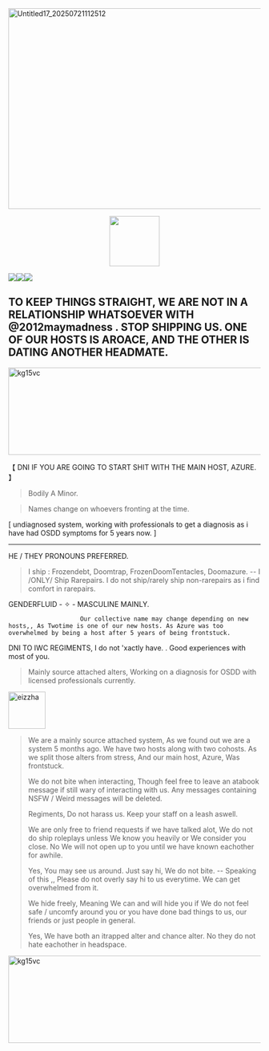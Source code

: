 <img width="1490" height="400" alt="Untitled17_20250721112512" src="https://github.com/user-attachments/assets/3c3291f4-bd8b-4f58-903b-948b5b37c952" />

  <p align="center">
 <img width="100" height="100" src="[download (1)](https://github.com/user-attachments/assets/050d4073-066f-4b85-81d1-ac2191e82f1e)">

![](https://komarev.com/ghpvc/?username=ELLERN4TE&color=000000&label=BANS&style=for-the-badge)![](https://komarev.com/ghpvc/?username=fr0zendebt&color=000000&label=KILLS&style=for-the-badge)![](https://komarev.com/ghpvc/?username=fr0zendebt&color=000000&label=GOONS&style=for-the-badge)

TO KEEP THINGS STRAIGHT, WE ARE NOT IN A RELATIONSHIP WHATSOEVER WITH @2012maymadness . STOP SHIPPING US. ONE OF OUR HOSTS IS 
AROACE, AND THE OTHER IS DATING ANOTHER HEADMATE.
--------------------------------------------------------------------------------------------------------------------------------

<img width="1281" height="174" alt="kg15vc" src="https://github.com/user-attachments/assets/aa2b1fe3-daac-4878-971e-048c44f90bfd" />

【 DNI IF YOU ARE GOING TO START SHIT WITH THE MAIN HOST, AZURE. 】

> Bodily A Minor.

> Names change on whoevers fronting at the time.

[ undiagnosed system, working with professionals to get a diagnosis as i have had OSDD symptoms for 5 years now. ]

----------------------------------------

  HE / THEY PRONOUNS PREFERRED.

> I ship : Frozendebt, Doomtrap, FrozenDoomTentacles, Doomazure. -- I /ONLY/ Ship Rarepairs. I do not ship/rarely ship non-rarepairs as i find comfort in rarepairs.

GENDERFLUID - ✧  - MASCULINE MAINLY.

                        Our collective name may change depending on new hosts,, As Twotime is one of our new hosts. As Azure was too overwhelmed by being a host after 5 years of being frontstuck.

DNI TO IWC REGIMENTS, I do not 'xactly have. . Good experiences with most of you.

> Mainly source attached alters, Working on a diagnosis for OSDD with licensed professionals currently.


<img width="74" height="74" alt="eizzha" src="https://github.com/user-attachments/assets/110f63c0-11da-4d29-ba1f-177584b2de2a" />

> We are a mainly source attached system, As we found out we are a system 5 months ago. We have two hosts along with two cohosts. As we split those alters from stress, And our main host, Azure, Was frontstuck.
>
> We do not bite when interacting, Though feel free to leave an atabook message if still wary of interacting with us. Any messages containing NSFW / Weird messages will be deleted.
>
>  Regiments, Do not harass us. Keep your staff on a leash aswell.
>
> We are only free to friend requests if we have talked alot, We do not do ship roleplays unless We know you heavily or We consider you close. No We will not open up to you until we have known eachother for awhile.
>
> Yes, You may see us around. Just say hi, We do not bite. -- Speaking of this ,, Please do not overly say hi to us everytime. We can get overwhelmed from it.
>
> We hide freely, Meaning We can and will hide you if We do not feel safe / uncomfy around you or you have done bad things to us, our friends or just people in general.
>
> Yes, We have both an itrapped alter and chance alter. No they do not hate eachother in headspace.

<img width="1281" height="174" alt="kg15vc" src="https://github.com/user-attachments/assets/aa2b1fe3-daac-4878-971e-048c44f90bfd" />


 
 



